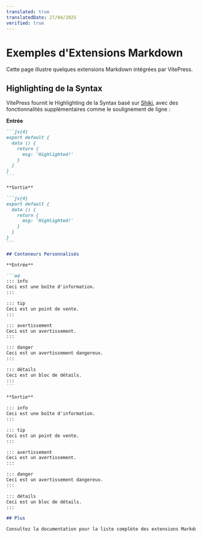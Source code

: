 ```yaml
---
translated: true
translatedDate: 27/04/2025
verified: true
---
```


# Exemples d'Extensions Markdown

Cette page illustre quelques extensions Markdown intégrées par VitePress.

## Highlighting de la Syntax

VitePress fournit le Highlighting de la Syntax basé sur [Shiki](https://github.com/shikijs/shiki), avec des fonctionnalités supplémentaires comme le soulignement de ligne :

**Entrée**

````md
```js{4}
export default {
  data () {
    return {
      msg: 'Highlighted!'
    }
  }
}
```

**Sortie**

```js{4}
export default {
  data () {
    return {
      msg: 'Highlighted!'
    }
  }
}
```

## Conteneurs Personnalisés

**Entrée**

```md
::: info
Ceci est une boîte d'information.
:::

::: tip
Ceci est un point de vente.
:::

::: avertissement
Ceci est un avertissement.
:::

::: danger
Ceci est un avertissement dangereux.
:::

::: détails
Ceci est un bloc de détails.
:::
```

**Sortie**

::: info
Ceci est une boîte d'information.
:::

::: tip
Ceci est un point de vente.
:::

::: avertissement
Ceci est un avertissement.
:::

::: danger
Ceci est un avertissement dangereux.
:::

::: détails
Ceci est un bloc de détails.
:::

## Plus

Consultez la documentation pour la liste complète des extensions Markdown ([complète liste des extensions Markdown](https://vitepress.dev/guide/markdown)).